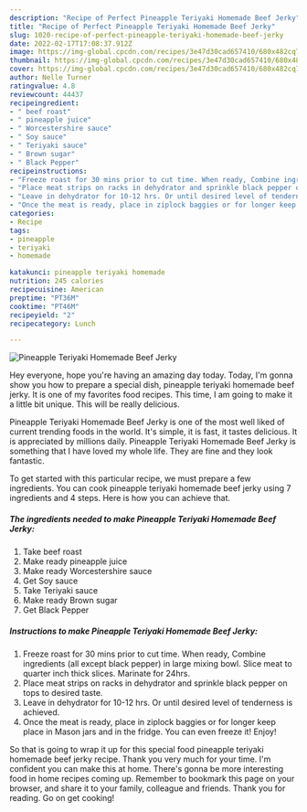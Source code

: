 ```yaml
---
description: "Recipe of Perfect Pineapple Teriyaki Homemade Beef Jerky"
title: "Recipe of Perfect Pineapple Teriyaki Homemade Beef Jerky"
slug: 1020-recipe-of-perfect-pineapple-teriyaki-homemade-beef-jerky
date: 2022-02-17T17:08:37.912Z
image: https://img-global.cpcdn.com/recipes/3e47d30cad657410/680x482cq70/pineapple-teriyaki-homemade-beef-jerky-recipe-main-photo.jpg
thumbnail: https://img-global.cpcdn.com/recipes/3e47d30cad657410/680x482cq70/pineapple-teriyaki-homemade-beef-jerky-recipe-main-photo.jpg
cover: https://img-global.cpcdn.com/recipes/3e47d30cad657410/680x482cq70/pineapple-teriyaki-homemade-beef-jerky-recipe-main-photo.jpg
author: Nelle Turner
ratingvalue: 4.8
reviewcount: 44437
recipeingredient:
- " beef roast"
- " pineapple juice"
- " Worcestershire sauce"
- " Soy sauce"
- " Teriyaki sauce"
- " Brown sugar"
- " Black Pepper"
recipeinstructions:
- "Freeze roast for 30 mins prior to cut time. When ready, Combine ingredients (all except black pepper) in large mixing bowl. Slice meat to quarter inch thick slices. Marinate for 24hrs."
- "Place meat strips on racks in dehydrator and sprinkle black pepper on tops to desired taste."
- "Leave in dehydrator for 10-12 hrs. Or until desired level of tenderness is achieved."
- "Once the meat is ready, place in ziplock baggies or for longer keep place in Mason jars and in the fridge. You can even freeze it! Enjoy!"
categories:
- Recipe
tags:
- pineapple
- teriyaki
- homemade

katakunci: pineapple teriyaki homemade 
nutrition: 245 calories
recipecuisine: American
preptime: "PT36M"
cooktime: "PT46M"
recipeyield: "2"
recipecategory: Lunch

---
```



![Pineapple Teriyaki Homemade Beef Jerky](https://img-global.cpcdn.com/recipes/3e47d30cad657410/680x482cq70/pineapple-teriyaki-homemade-beef-jerky-recipe-main-photo.jpg)

Hey everyone, hope you're having an amazing day today. Today, I'm gonna show you how to prepare a special dish, pineapple teriyaki homemade beef jerky. It is one of my favorites food recipes. This time, I am going to make it a little bit unique. This will be really delicious.

Pineapple Teriyaki Homemade Beef Jerky is one of the most well liked of current trending foods in the world. It's simple, it is fast, it tastes delicious. It is appreciated by millions daily. Pineapple Teriyaki Homemade Beef Jerky is something that I have loved my whole life. They are fine and they look fantastic.




To get started with this particular recipe, we must prepare a few ingredients. You can cook pineapple teriyaki homemade beef jerky using 7 ingredients and 4 steps. Here is how you can achieve that.

<!--inarticleads1-->

##### The ingredients needed to make Pineapple Teriyaki Homemade Beef Jerky:

1. Take  beef roast
1. Make ready  pineapple juice
1. Make ready  Worcestershire sauce
1. Get  Soy sauce
1. Take  Teriyaki sauce
1. Make ready  Brown sugar
1. Get  Black Pepper




<!--inarticleads2-->

##### Instructions to make Pineapple Teriyaki Homemade Beef Jerky:

1. Freeze roast for 30 mins prior to cut time. When ready, Combine ingredients (all except black pepper) in large mixing bowl. Slice meat to quarter inch thick slices. Marinate for 24hrs.
1. Place meat strips on racks in dehydrator and sprinkle black pepper on tops to desired taste.
1. Leave in dehydrator for 10-12 hrs. Or until desired level of tenderness is achieved.
1. Once the meat is ready, place in ziplock baggies or for longer keep place in Mason jars and in the fridge. You can even freeze it! Enjoy!




So that is going to wrap it up for this special food pineapple teriyaki homemade beef jerky recipe. Thank you very much for your time. I'm confident you can make this at home. There's gonna be more interesting food in home recipes coming up. Remember to bookmark this page on your browser, and share it to your family, colleague and friends. Thank you for reading. Go on get cooking!
